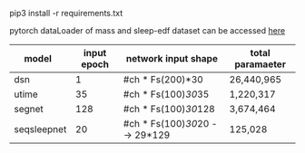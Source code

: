 pip3 install -r requirements.txt

pytorch dataLoader of mass and sleep-edf dataset can be accessed [here](https://drive.google.com/drive/folders/1ayevfsoN8pYUUKx4nTMHn6nVs3oIY5qI)


model    |  input epoch  | network input shape            | total paramaeter
---------|---------------|--------------------------------|-------------------
dsn      |        1      | #ch * Fs(200)*30               |   26,440,965
utime    |       35      | #ch * Fs(100)*30*35            |    1,220,317
segnet   |      128      | #ch * Fs(100)*30*128           |    3,674,464
seqsleepnet |    20      | #ch * Fs(100)*30*20 --> 29*129 |      125,028
